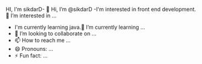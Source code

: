 HI, I'm sikdarD- 👋 Hi, I’m @sikdarD
-I'm interested in front end development. 👀 I’m interested in ...
- I'm currently learning java.🌱 I’m currently learning ...
- 💞️ I’m looking to collaborate on ...
- 📫 How to reach me ...
- 😄 Pronouns: ...
- ⚡ Fun fact: ...

<!---
sikdarD/sikdarD is a ✨ special ✨ repository because its `README.md` (this file) appears on your GitHub profile.
You can click the Preview link to take a look at your changes.
--->
